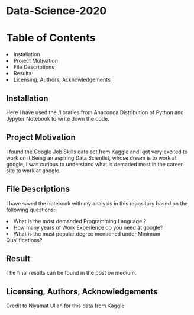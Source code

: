 # Data-Science-2020
# Table of Contents
<li>Installation
<li>Project Motivation
<li>File Descriptions
<li>Results
<li>Licensing, Authors, Acknowledgements
    
    
## Installation
Here I have used the /libraries from Anaconda Distribution of Python and Jypyter Notebook to write down the code.

## Project Motivation
I found the Google Job Skills data set from Kaggle andI got very excited to work on it.Being an aspiring Data Scientist, whose dream is to work at google, I was curious to understand what is demaded most in the career site to work at google.

## File Descriptions
I have saved the notebook with my analysis in this repository based on the following questions:
<li>What is the most demanded Programming Language ?
<li>How many years of Work Experience do you need  at google?
<li>What is the most popular degree mentioned under Minimum Qualifications?

## Result
The final results can be found in the post on medium.

## Licensing, Authors, Acknowledgements
Credit to Niyamat Ullah for this data from Kaggle
